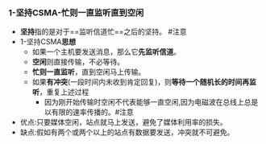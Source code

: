 ### 1-坚持CSMA-忙则一直监听直到空闲
- **坚持**指的是对于==监听信道忙==之后的坚持。 #注意
- 1-坚持CSMA**思想**
	- 如果一个主机要发送消息，那么它**先监听信道**。
	- **空闲**则直接传输，不必等待。
	- **忙则一直监听**，直到空闲马上传输。
	- 如果**有冲突**(一段时间内未收到肯定回复)，则**等待一个随机长的时间再监听**，重复上述过程
		- 因为刚开始传输时空闲不代表能够一直空闲,因为电磁波在总线上总是以有限的速率传播的。#注意
- 优点:只要媒体空闲，站点就马上发送，避免了媒体利用率的损失。
- 缺点:假如有两个或两个以上的站点有数据要发送，冲突就不可避免。
<!--SR:!2022-10-17,4,270-->